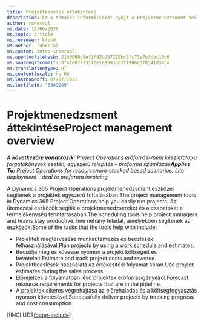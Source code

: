 ```yaml
---
title: Projektkezelés áttekintése
description: Ez a témakör információkat nyújt a Projektmenedzsment beállításokról a Dynamics 365 Project Operations rendszerben.
author: ruhercul
ms.date: 10/06/2020
ms.topic: article
ms.reviewer: kfend
ms.author: ruhercul
ms.custom: intro-internal
ms.openlocfilehash: 2160908c6ef1f92b257229bc5fc71e7efcbc10d6
ms.sourcegitcommit: 0fafe022731f0e1e8693382ff906e3f8541d34ca
ms.translationtype: HT
ms.contentlocale: hu-HU
ms.lasthandoff: 07/07/2021
ms.locfileid: "6369289"
---
```

# <a name="project-management-overview"></a><span data-ttu-id="57a9c-103">Projektmenedzsment áttekintése</span><span class="sxs-lookup"><span data-stu-id="57a9c-103">Project management overview</span></span>

<span data-ttu-id="57a9c-104">_**A következőre vonatkozik:** Project Operations erőforrás-/nem készletalapú forgatókönyvek esetén, egyszerű telepítés – proforma számlázás_</span><span class="sxs-lookup"><span data-stu-id="57a9c-104">_**Applies To:** Project Operations for resource/non-stocked based scenarios, Lite deployment - deal to proforma invoicing_</span></span>

<span data-ttu-id="57a9c-105">A Dynamics 365 Project Operations projektmenedzsment eszközei segítenek a projektek egyszerű futtatásában.</span><span class="sxs-lookup"><span data-stu-id="57a9c-105">The project management tools in Dynamics 365 Project Operations help you easily run projects.</span></span> <span data-ttu-id="57a9c-106">Az ütemezési eszközök segítik a projektmenedzsereket és a csapatokat a termelékenység fenntartásában.</span><span class="sxs-lookup"><span data-stu-id="57a9c-106">The scheduling tools help project managers and teams stay productive.</span></span> <span data-ttu-id="57a9c-107">Íme néhány feladat, amelyekben segítenek az eszközök:</span><span class="sxs-lookup"><span data-stu-id="57a9c-107">Some of the tasks that the tools help with include:</span></span>

- <span data-ttu-id="57a9c-108">Projektek megtervezése munkaütemezés és becslések felhasználásával.</span><span class="sxs-lookup"><span data-stu-id="57a9c-108">Plan projects by using a work schedule and estimates.</span></span>
- <span data-ttu-id="57a9c-109">Becsülje meg és kövesse nyomon a projekt költségeit és bevételeit.</span><span class="sxs-lookup"><span data-stu-id="57a9c-109">Estimate and track project costs and revenue.</span></span>
- <span data-ttu-id="57a9c-110">Projektbecslések használata az értékesítési folyamat során.</span><span class="sxs-lookup"><span data-stu-id="57a9c-110">Use project estimates during the sales process.</span></span>
- <span data-ttu-id="57a9c-111">Előrejelzés a folyamatban lévő projektek erőforrásigényeiről.</span><span class="sxs-lookup"><span data-stu-id="57a9c-111">Forecast resource requirements for projects that are in the pipeline.</span></span>
- <span data-ttu-id="57a9c-112">A projektek sikeres végrehajtása az előrehaladás és a költségfogyasztás nyomon követésével.</span><span class="sxs-lookup"><span data-stu-id="57a9c-112">Successfully deliver projects by tracking progress and cost consumption.</span></span>


[!INCLUDE[footer-include](../includes/footer-banner.md)]